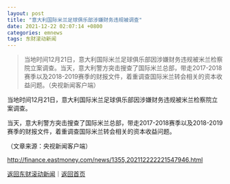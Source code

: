 ```yaml
---
layout: post
title: "意大利国际米兰足球俱乐部涉嫌财务违规被调查"
date: 2021-12-22 02:07:14 +0800
categories: emnews
tags: 东财滚动新闻
---
```

> 当地时间12月21日，意大利国际米兰足球俱乐部因涉嫌财务违规被米兰检察院立案调查。当天，意大利警方突击搜查了国际米兰总部，带走2017-2018赛季以及2018-2019赛季的财报文件，着重调查国际米兰转会相关的资本收益问题。（央视新闻客户端）

<p>当地时间12月21日，意大利国际米兰足球俱乐部因涉嫌财务违规被米兰检察院立案调查。</p>
 <p>当天，意大利警方突击搜查了国际米兰总部，带走2017-2018赛季以及2018-2019赛季的财报文件，着重调查国际米兰转会相关的资本收益问题。</p><p class="em_media">（文章来源：央视新闻客户端）</p>

<http://finance.eastmoney.com/news/1355,202112222221547946.html>

[返回东财滚动新闻](//finews.withounder.com/emnews/)｜[返回首页](//finews.withounder.com/)